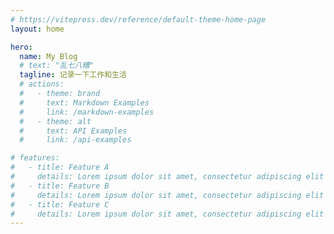 ```yaml
---
# https://vitepress.dev/reference/default-theme-home-page
layout: home

hero:
  name: My Blog
  # text: "乱七八糟"
  tagline: 记录一下工作和生活
  # actions:
  #   - theme: brand
  #     text: Markdown Examples
  #     link: /markdown-examples
  #   - theme: alt
  #     text: API Examples
  #     link: /api-examples

# features:
#   - title: Feature A
#     details: Lorem ipsum dolor sit amet, consectetur adipiscing elit
#   - title: Feature B
#     details: Lorem ipsum dolor sit amet, consectetur adipiscing elit
#   - title: Feature C
#     details: Lorem ipsum dolor sit amet, consectetur adipiscing elit
---
```


